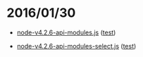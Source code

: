 # 2016/01/30

- [node-v4.2.6-api-modules.js](node-v4.2.6-api-modules.js) ([test](https://bigdata-mindstorms.github.io/d3-playground/#https://bigdata-mindstorms.github.io/d3-playground/ontouchstart/2016/01/30/node-v4.2.6-api-modules.js))

- [node-v4.2.6-api-modules-select.js](node-v4.2.6-api-modules-select.js) ([test](https://bigdata-mindstorms.github.io/d3-playground/#https://bigdata-mindstorms.github.io/d3-playground/ontouchstart/2016/01/30/node-v4.2.6-api-modules-select.js))
